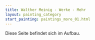 ```yaml
---
title: Walther Meinig - Werke - Mehr
layout: painting_category
start_painting: paintings_more_01.html
---
```


Diese Seite befindet sich im Aufbau.